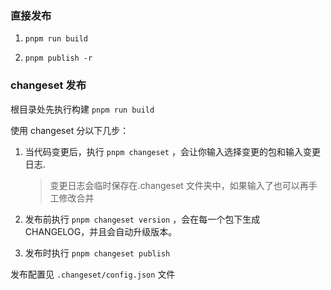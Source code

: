 ### 直接发布

1. `pnpm run build`

2. `pnpm publish -r`

### changeset 发布

根目录处先执行构建 `pnpm run build`

使用 changeset 分以下几步：

1. 当代码变更后，执行 `pnpm changeset` ，会让你输入选择变更的包和输入变更日志.

   > 变更日志会临时保存在.changeset 文件夹中，如果输入了也可以再手工修改合并

2. 发布前执行 `pnpm changeset version` ，会在每一个包下生成 CHANGELOG，并且会自动升级版本。

3. 发布时执行 `pnpm changeset publish`

发布配置见 `.changeset/config.json` 文件
